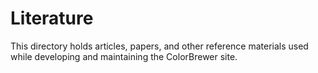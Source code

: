 # Literature

This directory holds articles, papers, and other reference materials used while developing and maintaining the ColorBrewer site.
